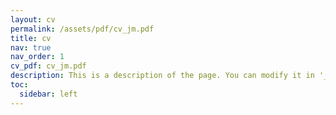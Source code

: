 ```yaml
---
layout: cv
permalink: /assets/pdf/cv_jm.pdf
title: cv
nav: true
nav_order: 1
cv_pdf: cv_jm.pdf
description: This is a description of the page. You can modify it in '_pages/cv.md'. You can also change or remove the top pdf download button.
toc:
  sidebar: left
---
```

